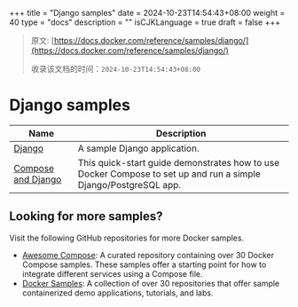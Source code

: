 +++
title = "Django samples"
date = 2024-10-23T14:54:43+08:00
weight = 40
type = "docs"
description = ""
isCJKLanguage = true
draft = false
+++

> 原文: [https://docs.docker.com/reference/samples/django/](https://docs.docker.com/reference/samples/django/)
>
> 收录该文档的时间：`2024-10-23T14:54:43+08:00`

# Django samples

| Name                                                         | Description                                                  |
| ------------------------------------------------------------ | ------------------------------------------------------------ |
| [Django](https://github.com/docker/awesome-compose/tree/master/django) | A sample Django application.                                 |
| [Compose and Django](https://github.com/docker/awesome-compose/tree/master/official-documentation-samples/django/) | This quick-start guide demonstrates how to use Docker Compose to set up and run a simple Django/PostgreSQL app. |

## Looking for more samples?

Visit the following GitHub repositories for more Docker samples.

- [Awesome Compose](https://github.com/docker/awesome-compose): A curated repository containing over 30 Docker Compose samples. These samples offer a starting point for how to integrate different services using a Compose file.
- [Docker Samples](https://github.com/dockersamples?q=&type=all&language=&sort=stargazers): A collection of over 30 repositories that offer sample containerized demo applications, tutorials, and labs.
